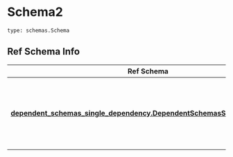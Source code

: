# Schema2
```
type: schemas.Schema
```

## Ref Schema Info
Ref Schema | Input Type | Output Type
---------- | ---------- | -----------
[**dependent_schemas_single_dependency.DependentSchemasSingleDependency**](../../../../../../../../../components/schema/dependent_schemas_single_dependency.md) | dict, schemas.immutabledict, str, datetime.date, datetime.datetime, uuid.UUID, int, float, bool, None, list, tuple, bytes, io.FileIO, io.BufferedReader | schemas.immutabledict, str, float, int, bool, None, tuple, bytes, io.FileIO
